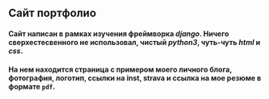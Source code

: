 ## Сайт портфолио 
#### Сайт написан в рамках изучения фреймворка ***django***. Ничего сверхестесвенного не использовал, чистый ***python3***, чуть-чуть ***html*** и ***css***. 
#### На нем находится страница с примером моего личного блога, фотография, логотип, ссылки на inst, strava и ссылка на мое резюме в формате `pdf`. 
